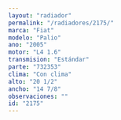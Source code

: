 ```yaml
---
layout: "radiador"
permalink: "/radiadores/2175/"
marca: "Fiat"
modelo: "Palio"
ano: "2005"
motor: "L4 1.6"
transmision: "Estándar"
parte: "732353"
clima: "Con clima"
alto: "20 1/2"
ancho: "14 7/8"
observaciones: ""
id: "2175"
---
```


